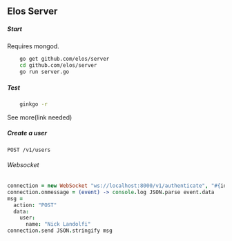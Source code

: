 Elos Server
-----------

##### Start

Requires mongod.

```bash
    go get github.com/elos/server
    cd github.com/elos/server
    go run server.go
```

##### Test

```bash
    ginkgo -r
```

See more(link needed)

##### Create a user

  `POST /v1/users`

###### Websocket

``` coffeescript
connection = new WebSocket "ws://localhost:8000/v1/authenticate", "#{id}-#{key}"
connection.onmessage = (event) -> console.log JSON.parse event.data
msg =
  action: "POST"
  data:
    user:
      name: "Nick Landolfi"
connection.send JSON.stringify msg
```


